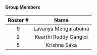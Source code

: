 

#### Group Members

|Roster #        | Name                 |
|:--------:|:--------------------:|
|   9     |    Lavanya Mengaraboina      |
|   2      |   Keerthi Reddy Gangidi         |
|   5     |    Krishna Saka       |
